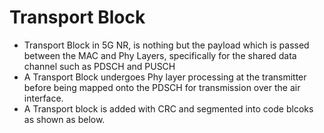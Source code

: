 # Transport Block
- Transport Block  in 5G NR, is nothing but the payload which is passed between the MAC and Phy Layers, specifically for the shared data channel such as PDSCH and PUSCH
- A Transport Block undergoes Phy layer processing at the transmitter before being mapped onto the PDSCH for transmission over the air interface.
- A Transport block is added with CRC and segmented into code blcoks as shown as below.
